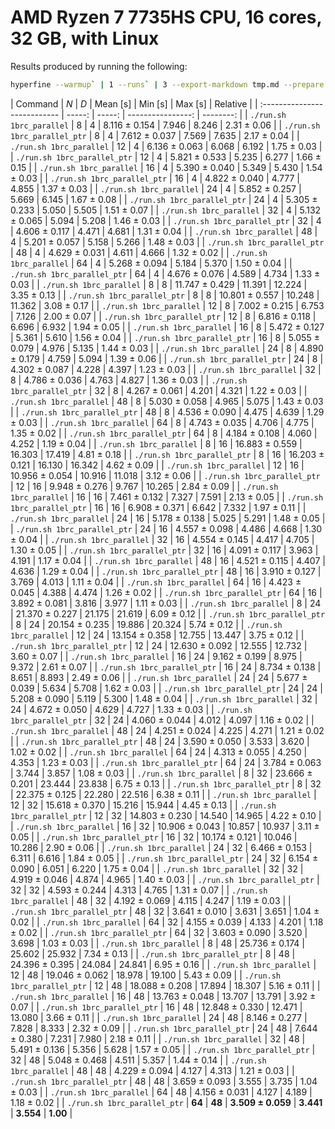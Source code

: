 # AMD Ryzen 7 7735HS CPU, 16 cores, 32 GB, with Linux

Results produced by running the following:

```sh
hyperfine --warmup` | 1 --runs` | 3 --export-markdown tmp.md --prepare 'sleep 20'  -L name parallel,parallel_ptr -L N 8,12,16,24,32,48,64 -L D 4,8,16,24,32,48 './run.sh 1brc_{name} {N} {D}'
```

| Command                      |    _N_ |    _D_ |          Mean [s] |   Min [s] | Max [s]   | Relative    |
| :--------------------------- | -----: | -----: | ----------------: | --------: |
| `./run.sh 1brc_parallel`     |      8 |      4 |     8.116 ± 0.154 |     7.946 | 8.246     | 2.31 ± 0.06 |
| `./run.sh 1brc_parallel_ptr` |      8 |      4 |     7.612 ± 0.037 |     7.569 | 7.635     | 2.17 ± 0.04 |
| `./run.sh 1brc_parallel`     |     12 |      4 |     6.136 ± 0.063 |     6.068 | 6.192     | 1.75 ± 0.03 |
| `./run.sh 1brc_parallel_ptr` |     12 |      4 |     5.821 ± 0.533 |     5.235 | 6.277     | 1.66 ± 0.15 |
| `./run.sh 1brc_parallel`     |     16 |      4 |     5.390 ± 0.040 |     5.349 | 5.430     | 1.54 ± 0.03 |
| `./run.sh 1brc_parallel_ptr` |     16 |      4 |     4.822 ± 0.040 |     4.777 | 4.855     | 1.37 ± 0.03 |
| `./run.sh 1brc_parallel`     |     24 |      4 |     5.852 ± 0.257 |     5.669 | 6.145     | 1.67 ± 0.08 |
| `./run.sh 1brc_parallel_ptr` |     24 |      4 |     5.305 ± 0.233 |     5.050 | 5.505     | 1.51 ± 0.07 |
| `./run.sh 1brc_parallel`     |     32 |      4 |     5.132 ± 0.065 |     5.094 | 5.208     | 1.46 ± 0.03 |
| `./run.sh 1brc_parallel_ptr` |     32 |      4 |     4.606 ± 0.117 |     4.471 | 4.681     | 1.31 ± 0.04 |
| `./run.sh 1brc_parallel`     |     48 |      4 |     5.201 ± 0.057 |     5.158 | 5.266     | 1.48 ± 0.03 |
| `./run.sh 1brc_parallel_ptr` |     48 |      4 |     4.629 ± 0.031 |     4.611 | 4.666     | 1.32 ± 0.02 |
| `./run.sh 1brc_parallel`     |     64 |      4 |     5.268 ± 0.094 |     5.184 | 5.370     | 1.50 ± 0.04 |
| `./run.sh 1brc_parallel_ptr` |     64 |      4 |     4.676 ± 0.076 |     4.589 | 4.734     | 1.33 ± 0.03 |
| `./run.sh 1brc_parallel`     |      8 |      8 |    11.747 ± 0.429 |    11.391 | 12.224    | 3.35 ± 0.13 |
| `./run.sh 1brc_parallel_ptr` |      8 |      8 |    10.801 ± 0.557 |    10.248 | 11.362    | 3.08 ± 0.17 |
| `./run.sh 1brc_parallel`     |     12 |      8 |     7.002 ± 0.215 |     6.753 | 7.126     | 2.00 ± 0.07 |
| `./run.sh 1brc_parallel_ptr` |     12 |      8 |     6.816 ± 0.118 |     6.696 | 6.932     | 1.94 ± 0.05 |
| `./run.sh 1brc_parallel`     |     16 |      8 |     5.472 ± 0.127 |     5.361 | 5.610     | 1.56 ± 0.04 |
| `./run.sh 1brc_parallel_ptr` |     16 |      8 |     5.055 ± 0.079 |     4.976 | 5.135     | 1.44 ± 0.03 |
| `./run.sh 1brc_parallel`     |     24 |      8 |     4.890 ± 0.179 |     4.759 | 5.094     | 1.39 ± 0.06 |
| `./run.sh 1brc_parallel_ptr` |     24 |      8 |     4.302 ± 0.087 |     4.228 | 4.397     | 1.23 ± 0.03 |
| `./run.sh 1brc_parallel`     |     32 |      8 |     4.786 ± 0.036 |     4.763 | 4.827     | 1.36 ± 0.03 |
| `./run.sh 1brc_parallel_ptr` |     32 |      8 |     4.267 ± 0.061 |     4.201 | 4.321     | 1.22 ± 0.03 |
| `./run.sh 1brc_parallel`     |     48 |      8 |     5.030 ± 0.058 |     4.965 | 5.075     | 1.43 ± 0.03 |
| `./run.sh 1brc_parallel_ptr` |     48 |      8 |     4.536 ± 0.090 |     4.475 | 4.639     | 1.29 ± 0.03 |
| `./run.sh 1brc_parallel`     |     64 |      8 |     4.743 ± 0.035 |     4.706 | 4.775     | 1.35 ± 0.02 |
| `./run.sh 1brc_parallel_ptr` |     64 |      8 |     4.184 ± 0.108 |     4.060 | 4.252     | 1.19 ± 0.04 |
| `./run.sh 1brc_parallel`     |      8 |     16 |    16.883 ± 0.559 |    16.303 | 17.419    | 4.81 ± 0.18 |
| `./run.sh 1brc_parallel_ptr` |      8 |     16 |    16.203 ± 0.121 |    16.130 | 16.342    | 4.62 ± 0.09 |
| `./run.sh 1brc_parallel`     |     12 |     16 |    10.956 ± 0.054 |    10.916 | 11.018    | 3.12 ± 0.06 |
| `./run.sh 1brc_parallel_ptr` |     12 |     16 |     9.948 ± 0.276 |     9.767 | 10.265    | 2.84 ± 0.09 |
| `./run.sh 1brc_parallel`     |     16 |     16 |     7.461 ± 0.132 |     7.327 | 7.591     | 2.13 ± 0.05 |
| `./run.sh 1brc_parallel_ptr` |     16 |     16 |     6.908 ± 0.371 |     6.642 | 7.332     | 1.97 ± 0.11 |
| `./run.sh 1brc_parallel`     |     24 |     16 |     5.178 ± 0.138 |     5.025 | 5.291     | 1.48 ± 0.05 |
| `./run.sh 1brc_parallel_ptr` |     24 |     16 |     4.557 ± 0.098 |     4.486 | 4.668     | 1.30 ± 0.04 |
| `./run.sh 1brc_parallel`     |     32 |     16 |     4.554 ± 0.145 |     4.417 | 4.705     | 1.30 ± 0.05 |
| `./run.sh 1brc_parallel_ptr` |     32 |     16 |     4.091 ± 0.117 |     3.963 | 4.191     | 1.17 ± 0.04 |
| `./run.sh 1brc_parallel`     |     48 |     16 |     4.521 ± 0.115 |     4.407 | 4.636     | 1.29 ± 0.04 |
| `./run.sh 1brc_parallel_ptr` |     48 |     16 |     3.910 ± 0.127 |     3.769 | 4.013     | 1.11 ± 0.04 |
| `./run.sh 1brc_parallel`     |     64 |     16 |     4.423 ± 0.045 |     4.388 | 4.474     | 1.26 ± 0.02 |
| `./run.sh 1brc_parallel_ptr` |     64 |     16 |     3.892 ± 0.081 |     3.816 | 3.977     | 1.11 ± 0.03 |
| `./run.sh 1brc_parallel`     |      8 |     24 |    21.370 ± 0.227 |    21.175 | 21.619    | 6.09 ± 0.12 |
| `./run.sh 1brc_parallel_ptr` |      8 |     24 |    20.154 ± 0.235 |    19.886 | 20.324    | 5.74 ± 0.12 |
| `./run.sh 1brc_parallel`     |     12 |     24 |    13.154 ± 0.358 |    12.755 | 13.447    | 3.75 ± 0.12 |
| `./run.sh 1brc_parallel_ptr` |     12 |     24 |    12.630 ± 0.092 |    12.555 | 12.732    | 3.60 ± 0.07 |
| `./run.sh 1brc_parallel`     |     16 |     24 |     9.162 ± 0.199 |     8.975 | 9.372     | 2.61 ± 0.07 |
| `./run.sh 1brc_parallel_ptr` |     16 |     24 |     8.734 ± 0.138 |     8.651 | 8.893     | 2.49 ± 0.06 |
| `./run.sh 1brc_parallel`     |     24 |     24 |     5.677 ± 0.039 |     5.634 | 5.708     | 1.62 ± 0.03 |
| `./run.sh 1brc_parallel_ptr` |     24 |     24 |     5.208 ± 0.090 |     5.119 | 5.300     | 1.48 ± 0.04 |
| `./run.sh 1brc_parallel`     |     32 |     24 |     4.672 ± 0.050 |     4.629 | 4.727     | 1.33 ± 0.03 |
| `./run.sh 1brc_parallel_ptr` |     32 |     24 |     4.060 ± 0.044 |     4.012 | 4.097     | 1.16 ± 0.02 |
| `./run.sh 1brc_parallel`     |     48 |     24 |     4.251 ± 0.024 |     4.225 | 4.271     | 1.21 ± 0.02 |
| `./run.sh 1brc_parallel_ptr` |     48 |     24 |     3.590 ± 0.050 |     3.533 | 3.620     | 1.02 ± 0.02 |
| `./run.sh 1brc_parallel`     |     64 |     24 |     4.313 ± 0.055 |     4.250 | 4.353     | 1.23 ± 0.03 |
| `./run.sh 1brc_parallel_ptr` |     64 |     24 |     3.784 ± 0.063 |     3.744 | 3.857     | 1.08 ± 0.03 |
| `./run.sh 1brc_parallel`     |      8 |     32 |    23.666 ± 0.201 |    23.444 | 23.838    | 6.75 ± 0.13 |
| `./run.sh 1brc_parallel_ptr` |      8 |     32 |    22.375 ± 0.125 |    22.280 | 22.516    | 6.38 ± 0.11 |
| `./run.sh 1brc_parallel`     |     12 |     32 |    15.618 ± 0.370 |    15.216 | 15.944    | 4.45 ± 0.13 |
| `./run.sh 1brc_parallel_ptr` |     12 |     32 |    14.803 ± 0.230 |    14.540 | 14.965    | 4.22 ± 0.10 |
| `./run.sh 1brc_parallel`     |     16 |     32 |    10.906 ± 0.043 |    10.857 | 10.937    | 3.11 ± 0.05 |
| `./run.sh 1brc_parallel_ptr` |     16 |     32 |    10.174 ± 0.121 |    10.046 | 10.286    | 2.90 ± 0.06 |
| `./run.sh 1brc_parallel`     |     24 |     32 |     6.466 ± 0.153 |     6.311 | 6.616     | 1.84 ± 0.05 |
| `./run.sh 1brc_parallel_ptr` |     24 |     32 |     6.154 ± 0.090 |     6.051 | 6.220     | 1.75 ± 0.04 |
| `./run.sh 1brc_parallel`     |     32 |     32 |     4.919 ± 0.046 |     4.874 | 4.965     | 1.40 ± 0.03 |
| `./run.sh 1brc_parallel_ptr` |     32 |     32 |     4.593 ± 0.244 |     4.313 | 4.765     | 1.31 ± 0.07 |
| `./run.sh 1brc_parallel`     |     48 |     32 |     4.192 ± 0.069 |     4.115 | 4.247     | 1.19 ± 0.03 |
| `./run.sh 1brc_parallel_ptr` |     48 |     32 |     3.641 ± 0.010 |     3.631 | 3.651     | 1.04 ± 0.02 |
| `./run.sh 1brc_parallel`     |     64 |     32 |     4.155 ± 0.039 |     4.133 | 4.201     | 1.18 ± 0.02 |
| `./run.sh 1brc_parallel_ptr` |     64 |     32 |     3.603 ± 0.090 |     3.520 | 3.698     | 1.03 ± 0.03 |
| `./run.sh 1brc_parallel`     |      8 |     48 |    25.736 ± 0.174 |    25.602 | 25.932    | 7.34 ± 0.13 |
| `./run.sh 1brc_parallel_ptr` |      8 |     48 |    24.396 ± 0.395 |    24.084 | 24.841    | 6.95 ± 0.16 |
| `./run.sh 1brc_parallel`     |     12 |     48 |    19.046 ± 0.062 |    18.978 | 19.100    | 5.43 ± 0.09 |
| `./run.sh 1brc_parallel_ptr` |     12 |     48 |    18.088 ± 0.208 |    17.894 | 18.307    | 5.16 ± 0.11 |
| `./run.sh 1brc_parallel`     |     16 |     48 |    13.763 ± 0.048 |    13.707 | 13.791    | 3.92 ± 0.07 |
| `./run.sh 1brc_parallel_ptr` |     16 |     48 |    12.848 ± 0.330 |    12.471 | 13.080    | 3.66 ± 0.11 |
| `./run.sh 1brc_parallel`     |     24 |     48 |     8.146 ± 0.277 |     7.828 | 8.333     | 2.32 ± 0.09 |
| `./run.sh 1brc_parallel_ptr` |     24 |     48 |     7.644 ± 0.380 |     7.231 | 7.980     | 2.18 ± 0.11 |
| `./run.sh 1brc_parallel`     |     32 |     48 |     5.491 ± 0.136 |     5.356 | 5.628     | 1.57 ± 0.05 |
| `./run.sh 1brc_parallel_ptr` |     32 |     48 |     5.048 ± 0.468 |     4.511 | 5.357     | 1.44 ± 0.14 |
| `./run.sh 1brc_parallel`     |     48 |     48 |     4.229 ± 0.094 |     4.127 | 4.313     | 1.21 ± 0.03 |
| `./run.sh 1brc_parallel_ptr` |     48 |     48 |     3.659 ± 0.093 |     3.555 | 3.735     | 1.04 ± 0.03 |
| `./run.sh 1brc_parallel`     |     64 |     48 |     4.156 ± 0.031 |     4.127 | 4.189     | 1.18 ± 0.02 |
| `./run.sh 1brc_parallel_ptr` | **64** | **48** | **3.509 ± 0.059** | **3.441** | **3.554** | **1.00**    |
